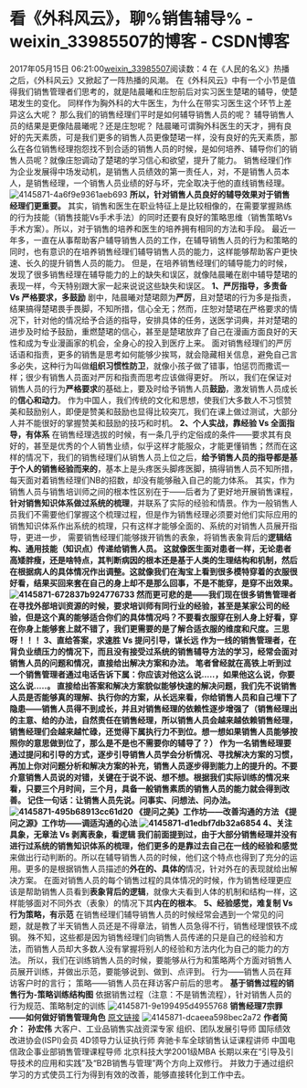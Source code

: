 # 看《外科风云》，聊%销售辅导% - weixin_33985507的博客 - CSDN博客
2017年05月15日 06:21:00[weixin_33985507](https://me.csdn.net/weixin_33985507)阅读数：4
在《人民的名义》热播之后，《外科风云》又掀起了一阵热播的风潮。
在《外科风云》中有一个小节是值得我们销售管理者们思考的，就是陆晨曦和庄恕前后对实习医生楚珺的辅导，使楚珺发生的变化。
同样作为胸外科的大牛医生，为什么在带实习医生这个环节上差异这么大呢？
那么我们的销售经理们平时是如何辅导销售人员的呢？
辅导销售人员的结果是更像陆晨曦呢？还是庄恕呢？
陆晨曦可谓胸外科医生的天才，拥有良好的先天素质，可是我们更多的销售人员更像楚珺一样，没有良好的先天素质，那么在各位销售经理抱怨找不到合适的销售人员的时候，是如何培养、辅导你们的销售人员呢？就像庄恕调动了楚珺的学习信心和欲望，提升了能力。
销售经理们作为企业发展得中场发动机，是销售人员绩效的第一责任人，对，不是销售人员本人，是销售经理，一个销售人员业绩的好与坏，完全取决于他的直线销售经理。
![4145871-4a6f9e9361aeb693](https://upload-images.jianshu.io/upload_images/4145871-4a6f9e9361aeb693)
**所以，针对销售人员良好的辅导效果对于销售经理们更重要。**
其实，销售和医生在职业特征上是比较相像的，在需要掌握熟练的行为技能（销售技能Vs手术手法）的同时还要有良好的策略思维（销售策略Vs手术方案）。所以，对于销售的培养和医生的培养拥有相同的方法和手段。
最近一年多，一直在从事帮助客户辅导销售人员的工作，在辅导销售人员的行为和策略的同时，也有意识的在培养销售经理们辅导销售人员的能力，这样能够帮助客户更快速、长久的提升销售人员的能力。
但是，在培养销售经理们的辅导能力的时候，发现了很多销售经理在辅导能力的上的缺失和误区，就像陆晨曦在剧中辅导楚珺的表现一样，今天特别跟大家一起来说说这些缺失和误区。
**1、严厉指导，多责备 Vs 严格要求，多鼓励**
剧中，陆晨曦对楚珺颇为**严厉**，且对楚珺的行为多是指责，结果搞得楚珺畏手畏脚，不知所措，信心全无；然而，庄恕对楚珺在严格要求的情况下，针对他的情况给予合适的指导，安排具体的任务，送医学词典，并对楚珺的进步及时给予鼓励，重燃楚珺的信心，甚至是楚珺放弃了自己在漫画方面良好的天性和成为专业漫画家的机会，全身心的投入到医疗上来。
面对销售经理们的严厉话语和指责，更多的销售是思考如何能够少挨骂，就会隐藏相关信息，避免自己言多必失，这种行为叫做**组织习惯性防卫**，就像小孩子做了错事，怕惩罚而撒谎一样；很少有销售人员面对严厉和指责而思考应该做得更好。
所以，我们在保证对销售人员的行为**严格要求**的基础上，要及时给予销售人员**鼓励**，激发销售人员成长的**信心和动力**。
作为中国人，我们传统的文化和思想，使我们大多数人不习惯赞美和鼓励别人，即便是赞美和鼓励也显得比较突兀，我们在课上做过测试，大部分人并不能很好的掌握赞美和鼓励的技巧和时机。
**2、个人实战，靠经验 Vs 全面指导，有体系**
在销售经理选拔的时候，有一条几乎约定俗成的条件——要求其有良好的，甚至是优秀的个人销售业绩，似乎这样才能服众，才能更懂销售；然而在这样的情况下，我们的销售经理们从销售人员上位之后，**给予销售人员的指导都是基于个人的销售经验而来的**，基本上是头疼医头脚疼医脚，搞得销售人员不知所措，每天面对着销售经理们NB的招数，却没有能够融入自己的能力体系。
其实，作为销售人员与销售培训师之间的根本性区别在于——后者为了更好地开展销售课程，**针对销售知识体系做过系统的梳理**，并联系了实际的经验和情景。作为一般销售人员我们不需要他们掌握这个梳理过程，但是作为销售经理必须要对他们实际应用的销售知识体系作出系统的梳理，只有这样才能够全面的、系统的对销售人员展开指导，更进一步， 需要销售经理们能够拨开销售的表象，将销售表象背后的**逻辑结构、通用技能（知识点）**传递给销售人员。
这就像医生面对患者一样，无论患者高矮胖瘦，还是啥特点，其判断病因的根本还是基于人类的生理结构和机制，然后在根据病人的具体情况作出调整。这就像我们在淘宝上看到很多模特穿着的衣服很好看，结果买回来套在自己的身上却不是那么回事，不是不能穿，是穿不出效果。
![4145871-672837b924776733](https://upload-images.jianshu.io/upload_images/4145871-672837b924776733)
然而更可悲的是——我们现在很多销售管理者在寻找外部培训资源的时候，要求培训师有同行业的经验，甚至是某家公司的经验，但是这个真的能够适合你们的具体情况吗？不要看衣服穿在别人身上好看，穿在你身上能够套上就不错了，我们更需要的是了解合适衣服的维度和尺度。三思呀！！！
**3、直给答案，求速胜 Vs 提问引导，谋长远**
作为一线的销售管理者，在背负业绩压力的情况下，而且没有接受过系统的销售辅导方法的学习，经常会面对销售人员的问题和情况，**直接给出解决方案和办法**。
笔者曾经就在高铁上听到过一个销售管理者通过电话告诉下属：你应该对他这么说.....，如果他这么说，你要这么说.....。
直接给出答案和解决方案貌似能够快速的解决问题，我们先不说销售人员是否能够真的理解、执行你的方案，从长远来看，你给销售人员和自己埋下了隐患——销售人员得不到成长，并且对销售经理的依赖性逐步增强了（销售经理出的主意、给的办法，自然责任在销售经理，所以销售人员会越来越依赖销售经理，销售经理们会越来越忙碌，还觉得下属执行力不到位。想一想如果销售人员能够按照你的意思做到位了，那么是不是也不需要你的辅导了？）
作为一名销售经理要通过提问和引导的方式，逐步引导销售人员学会分析情况、寻找解决方案的习惯，再加上你对问题分析和解决方案的补充，销售人员逐步得到能力上的提升的。不要介意销售人员说的对错，关键在于说不说、想不想。根据我们实际训练的情况来看，只要三个月时间，三个月，具备一般销售素质的销售人员的能力就会得到改善。
记住一句话：**让销售人员先说**。问事实、问想法、问办法。
![4145871-495b68913cc61d20](https://upload-images.jianshu.io/upload_images/4145871-495b68913cc61d20)
**《提问之美》工作坊——改善沟通的方法**
**《提问之源》工作坊——调适沟通的心法**
![4145871-d1edbf7db32a6854](https://upload-images.jianshu.io/upload_images/4145871-d1edbf7db32a6854)
**4、关注具象，无章法 Vs 剥离表象，看逻辑**
我们前面提到过，由于大部分销售经理并没有进行过系统的销售知识体系的梳理，他们更多的是靠过去自己在一线的**经验和感觉**来做出行动判断的。所以在辅导销售人员的时候，他们这个特点也得到了充分的运用。更多的是根据销售人员描述的**外在的、具体的**情况，针对外在的表现就给出解决方案。
在面对销售人员的每个销售过程的具体情况的时候，作为销售经理更应该是帮助销售人员看到**表象背后的逻辑**，就像大夫看到人体的机制和结构一样，这样能够面对不同外衣（表象）的情况下其**内在的根本**。
**5、经验感觉，难复制 Vs 行为策略，有示范**
在销售经理们辅导销售人员的时候经常会遇到一个常见的问题，就是教了半天销售人员还是不得章法，销售人员急得不行，销售经理恨铁不成钢。
殊不知，这些都是因为销售经理们向销售人员传递的只是自己的经验和方法，而销售人员却大多数人没有掌握将别人的经验和方法内化为自己的能力的方法。
所以，我们在训练销售人员的时候，要能够从行为和策略两个方面对销售人员展开训练，并做出示范，要能够说到、做到、点评到。
行为——销售人员在拜访客户时的言行；
策略——销售人员在拜访客户前后的思考。
**基于销售过程的销售行为-策略训练结构图**
依据销售过程（注意：不是销售流程），针对销售人员的行为规范、策略制定的训练
![4145871-9e199495d4955768](https://upload-images.jianshu.io/upload_images/4145871-9e199495d4955768)
**销售经理7宗罪——如何做好销售管理角色**
[原文链接](https://link.jianshu.com?t=http://m.toutiao.com/i6400529692524282369/?group_id=6403467080691450113&group_flags=0)
![4145871-dcaeea598bec2a72](https://upload-images.jianshu.io/upload_images/4145871-dcaeea598bec2a72)
**作者简介：**
**孙宏伟**
大客户、工业品销售实战资深专家
组织、团队发展引导师
国际绩效改进协会(ISPI)会员
4D领导力认证执行师
奔驰卡车全球销售认证课程讲师
中国电信政企事业部销售管理课程导师
北京科技大学2001级MBA
长期以来在“引导及引导技术的应用和实践”及“B2B销售与管理”两个方向上双修行。
并致力于通过组织学习的方式使员工行为得到有效的改善，能够直接转化到工作中去。

